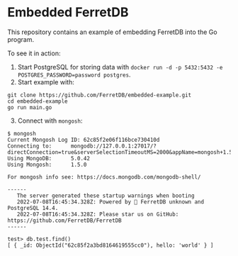 # Embedded FerretDB

This repository contains an example of embedding FerretDB into the Go program.

To see it in action:

1. Start PostgreSQL for storing data with `docker run -d -p 5432:5432 -e POSTGRES_PASSWORD=password postgres`.
2. Start example with:
```
git clone https://github.com/FerretDB/embedded-example.git
cd embedded-example
go run main.go
```

3. Connect with `mongosh`:

```
$ mongosh
Current Mongosh Log ID:	62c85f2e06f116bce730410d
Connecting to:		mongodb://127.0.0.1:27017/?directConnection=true&serverSelectionTimeoutMS=2000&appName=mongosh+1.5.0
Using MongoDB:		5.0.42
Using Mongosh:		1.5.0

For mongosh info see: https://docs.mongodb.com/mongodb-shell/

------
   The server generated these startup warnings when booting
   2022-07-08T16:45:34.328Z: Powered by 🥭 FerretDB unknown and PostgreSQL 14.4.
   2022-07-08T16:45:34.328Z: Please star us on GitHub: https://github.com/FerretDB/FerretDB
------

test> db.test.find()
[ { _id: ObjectId("62c85f2a3bd8164619555cc0"), hello: 'world' } ]
```
